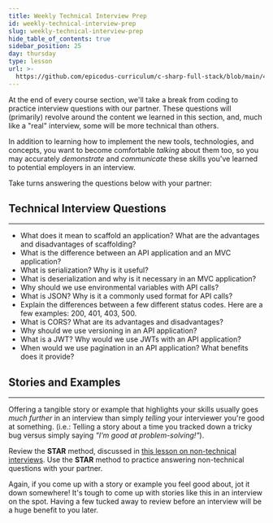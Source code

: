 ```yaml
---
title: Weekly Technical Interview Prep
id: weekly-technical-interview-prep
slug: weekly-technical-interview-prep
hide_table_of_contents: true
sidebar_position: 25
day: thursday
type: lesson
url: >-
  https://github.com/epicodus-curriculum/c-sharp-full-stack/blob/main/4b_weekly_technical_interview_prep_week_6.md
---
```


At the end of every course section, we'll take a break from coding to practice interview questions with our partner. These questions will (primarily) revolve around the content we learned in this section, and, much like a "real" interview, some will be more technical than others.

In addition to learning how to implement the new tools, technologies, and concepts, you want to become comfortable _talking_ about them too, so you may accurately _demonstrate_ and _communicate_ these skills you've learned to potential employers in an interview.

Take turns answering the questions below with your partner:

## Technical Interview Questions
---

* What does it mean to scaffold an application? What are the advantages and disadvantages of scaffolding?
* What is the difference between an API application and an MVC application?
* What is serialization? Why is it useful?
* What is deserialization and why is it necessary in an MVC application?
* Why should we use environmental variables with API calls?
* What is JSON? Why is it a commonly used format for API calls?
* Explain the differences between a few different status codes. Here are a few examples: 200, 401, 403, 500.
* What is CORS? What are its advantages and disadvantages?
* Why should we use versioning in an API application?
* What is a JWT? Why would we use JWTs with an API application?
* When would we use pagination in an API application? What benefits does it provide?

## Stories and Examples
---


Offering a tangible story or example that highlights your skills usually goes _much further_ in an interview than simply _telling_ your interviewer you're good at something. (i.e.: Telling a story about a time you tracked down a tricky bug versus simply saying _"I'm good at problem-solving!"_).

Review the **STAR** method, discussed in [this lesson on non-technical interviews](https://new.learnhowtoprogram.com/internship-and-job-search/preparing-for-job-interviews/non-technical-interview). Use the **STAR** method to practice answering non-technical questions with your partner.

Again, if you come up with a story or example you feel good about, jot it down somewhere! It's tough to come up with stories like this in an interview on the spot. Having a few tucked away to review before an interview will be a huge benefit to you later.
